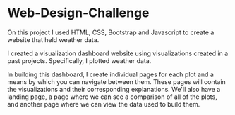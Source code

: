 # Web-Design-Challenge
On this project I used HTML, CSS, Bootstrap and Javascript to create a website that held weather data.

I created a visualization dashboard website using visualizations created in a past projects. Specifically, I plotted weather data.

In building this dashboard, I create individual pages for each plot and a means by which you can navigate between them. These pages will contain the visualizations and their corresponding explanations. We'll also have a landing page, a page where we can see a comparison of all of the plots, and another page where we can view the data used to build them.

